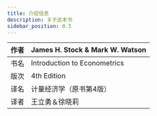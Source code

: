 ```yaml
---
title: 介绍信息
description: 关于这本书
sidebar_position: 0.5
---
```


作者|James H. Stock & Mark W. Watson
---|---
书名|Introduction to Econometrics
版次|4th Edition
译名|计量经济学（原书第4版）
译者|王立勇＆徐晓莉

